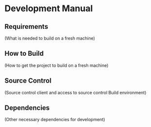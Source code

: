 # Development Manual

## Requirements

(What is needed to build on a fresh machine)

## How to Build

(How to get the project to build on a fresh machine)

## Source Control

(Source control client and access to source control Build environment)

## Dependencies 

(Other necessary dependencies for development)